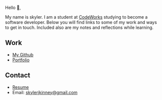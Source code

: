 Hello 👋, 

My name is skyler. I am a student at [CodeWorks](https://boisecodeworks.com) studying to become a software developer. Below you will find links to some of my work and ways to get in touch. Included also are my notes and reflections while learning. 

## Work

* [My Github](https://github.com/Skylerjkinney)
* [Portfolio](https://Skylerjkinney.github.io/)

## Contact

* [Resume](https://Skylerjkinney.github.io/resume)
* Email: skylerjkinney@gmail.com
